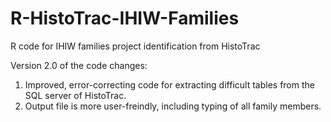 # R-HistoTrac-IHIW-Families
R code for IHIW families project identification from HistoTrac

Version 2.0 of the code changes:
  1. Improved, error-correcting code for extracting difficult tables from the SQL server of HistoTrac. 
  2. Output file is more user-freindly, including typing of all family members. 
